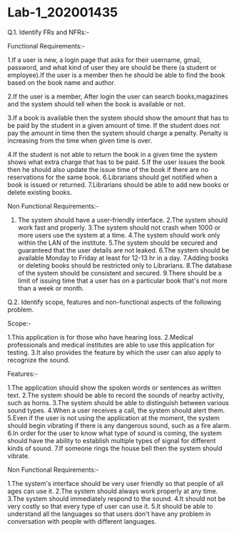 # Lab-1_202001435

Q.1. Identify FRs and NFRs:-

Functional Requirements:-

1.If a user is new, a login page that asks for their username, gmail, password, and what kind of user they are should be there (a student or employee).If the user is a member then he should be able to find the book based on the book name and author.

2.If the user is a member, After login the user can search books,magazines and the system should tell when the book is available or not.

3.If a book is available then the system should show the amount that has to be paid by the student in a given amount of time. If the student does not pay the amount in time then the system should charge a penalty. Penalty is increasing from the time when given time is over.

4.If the student is not able to return the book in a given time the system shows what extra charge that has to be paid.
5.If the user issues  the book then he should also update the issue time of the book if there are no reservations for the same book.
6.Librarians should get notified when a book is issued or returned.
7.Librarians should be able to add new books or delete existing books.


Non Functional Requirements:-


1. The system should have a user-friendly interface.
2.The system should work fast and properly.
3.The system should not crash when 1000 or more users use the system at a time.
4.The system should work only within the LAN of the institute.
5.The system should be secured and guaranteed that the user details are not leaked.
6.The system should be available Monday to Friday at least for 12-13 hr in a day.
7.Adding books or deleting books should be restricted only to Librarians.
8.The database of the system should be consistent and secured.
9.There should be a limit of issuing time that a user has on a particular book that's not more than a week or month.






Q.2. Identify scope, features and non-functional aspects of the following problem.


Scope:-


1.This application is for those who have hearing loss.
2.Medical professionals and medical institutes are able to use this application for testing.
3.It also provides the feature by which the user can also apply to recognize the sound.


Features:-


1.The application should show the spoken words or sentences as written text.
2.The system should be able to record the sounds of nearby activity, such as horns.
3.The system should be able to distinguish between various sound types.
4.When a user receives a call, the system should alert them.
5.Even if the user is not using the application at the moment, the system should begin vibrating if there is any dangerous sound, such as a fire alarm.
6.In order for the user to know what type of sound is coming, the system should have the ability to establish multiple types of signal for different kinds of sound.
7.If someone rings the house bell then the system should vibrate.


Non Functional Requirements:-


1.The system's interface should be very user friendly so that people of all ages can use it.
2.The system should always work properly at any time.
3.The system should immediately respond to the sound.
4.It should not be very costly so that every type of user can use it.
5.It should be able to understand all the languages so that users don't have any problem in conversation with people with different languages.
